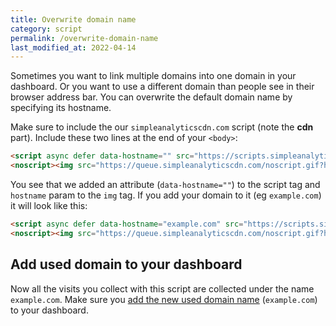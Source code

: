 ```yaml
---
title: Overwrite domain name
category: script
permalink: /overwrite-domain-name
last_modified_at: 2022-04-14
---
```


Sometimes you want to link multiple domains into one domain in your dashboard. Or you want to use a different domain than people see in their browser address bar. You can overwrite the default domain name by specifying its hostname.

Make sure to include the our `simpleanalyticscdn.com` script (note the **cdn** part). Include these two lines at the end of your `<body>`:

<!-- prettier-ignore -->
```html
<script async defer data-hostname="" src="https://scripts.simpleanalyticscdn.com/latest.js"></script>
<noscript><img src="https://queue.simpleanalyticscdn.com/noscript.gif?hostname=" alt="" referrerpolicy="no-referrer-when-downgrade" /></noscript>
```

You see that we added an attribute (`data-hostname=""`) to the script tag and `hostname` param to the `img` tag. If you add your domain to it (eg `example.com`) it will look like this:

<!-- prettier-ignore -->
```html
<script async defer data-hostname="example.com" src="https://scripts.simpleanalyticscdn.com/latest.js"></script>
<noscript><img src="https://queue.simpleanalyticscdn.com/noscript.gif?hostname=example.com" alt="" referrerpolicy="no-referrer-when-downgrade" /></noscript>
```

## Add used domain to your dashboard

Now all the visits you collect with this script are collected under the name `example.com`. Make sure you [add the new used domain name](https://simpleanalytics.com/websites/add) (`example.com`) to your dashboard.
